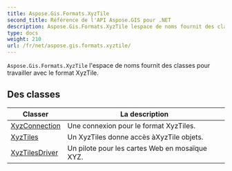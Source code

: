 ```yaml
---
title: Aspose.Gis.Formats.XyzTile
second_title: Référence de l'API Aspose.GIS pour .NET
description: Aspose.Gis.Formats.XyzTile lespace de noms fournit des classes pour travailler avec le format XyzTile.
type: docs
weight: 210
url: /fr/net/aspose.gis.formats.xyztile/
---
```

`Aspose.Gis.Formats.XyzTile` l'espace de noms fournit des classes pour travailler avec le format XyzTile.

## Des classes

| Classer | La description |
| --- | --- |
| [XyzConnection](./xyzconnection/) | Une connexion pour le format XyzTiles. |
| [XyzTiles](./xyztiles/) | Un XyzTiles donne accès àXyzTile objets. |
| [XyzTilesDriver](./xyztilesdriver/) | Un pilote pour les cartes Web en mosaïque XYZ. |


